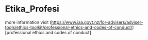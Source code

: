# Etika_Profesi <br>
more information visit (https://www.iaa.govt.nz/for-advisers/adviser-tools/ethics-toolkit/professional-ethics-and-codes-of-conduct/)[professional ethics and codes of conduct]

